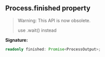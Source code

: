 
## Process.finished property

> Warning: This API is now obsolete.
> 
> use .wait() instead
> 

**Signature:**

```typescript
readonly finished: Promise<ProcessOutput>;
```
